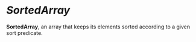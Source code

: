 # *SortedArray*

**SortedArray**, an array that keeps its elements sorted according to a given sort predicate.
